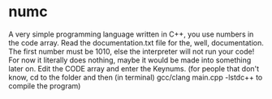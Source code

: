 # numc
A very simple programming language written in C++, you use numbers in the code array.
Read the documentation.txt file for the, well, documentation. The first number must be 1010,
else the interpreter will not run your code!  For now it literally does nothing, maybe it would be made into something later on. Edit the CODE array and enter the Keynums. (for people that don't know, cd to the folder and then (in terminal) gcc/clang main.cpp -lstdc++ to compile the program)
